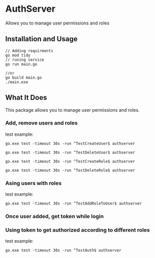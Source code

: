 # AuthServer

Allows you to manage user permissions and roles

## Installation and Usage

```shell
// Adding requirments
go mod tidy
// runing service
go run main.go

//or
go build main.go
./main.exe
```

## What It Does

This package allows you to manage user permissions and roles.

### Add, remove users and roles

test example:

```shell
go.exe test -timeout 30s -run ^TestCreateUser$ authserver

go.exe test -timeout 30s -run ^TestDeleteUser$ authserver

go.exe test -timeout 30s -run ^TestCreateRole$ authserver

go.exe test -timeout 30s -run ^TestDeleteRole$ authserver
```

### Asing users with roles

test example:

```shell
go.exe test -timeout 30s -run ^TestAddRoleToUser$ authserver
```

### Once user added, get token while login

### Using token to get authorized according to different roles

test example:

```shell
go.exe test -timeout 30s -run ^TestAuth$ authserver
```
